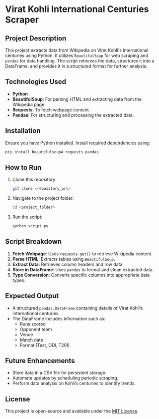 # Virat Kohli International Centuries Scraper

## Project Description
This project extracts data from Wikipedia on Virat Kohli's international centuries using Python. It utilizes `BeautifulSoup` for web scraping and `pandas` for data handling. The script retrieves the data, structures it into a DataFrame, and provides it in a structured format for further analysis.

## Technologies Used
- **Python**
- **BeautifulSoup**: For parsing HTML and extracting data from the Wikipedia page.
- **Requests**: To fetch webpage content.
- **Pandas**: For structuring and processing the extracted data.

## Installation
Ensure you have Python installed. Install required dependencies using:
```sh
pip install beautifulsoup4 requests pandas
```

## How to Run
1. Clone this repository:
   ```sh
   git clone <repository_url>
   ```
2. Navigate to the project folder:
   ```sh
   cd <project_folder>
   ```
3. Run the script:
   ```sh
   python script.py
   ```

## Script Breakdown
1. **Fetch Webpage**: Uses `requests.get()` to retrieve Wikipedia content.
2. **Parse HTML**: Extracts tables using `BeautifulSoup`.
3. **Extract Data**: Retrieves column headers and row data.
4. **Store in DataFrame**: Uses `pandas` to format and clean extracted data.
5. **Type Conversion**: Converts specific columns into appropriate data types.

## Expected Output
- A structured `pandas.DataFrame` containing details of Virat Kohli’s international centuries.
- The DataFrame includes information such as:
  - Runs scored
  - Opponent team
  - Venue
  - Match date
  - Format (Test, ODI, T20I)

## Future Enhancements
- Store data in a CSV file for persistent storage.
- Automate updates by scheduling periodic scraping.
- Perform data analysis on Kohli’s centuries to identify trends.

## License
This project is open-source and available under the [MIT License](LICENSE).

